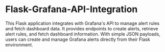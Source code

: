 # Flask-Grafana-API-Integration
This Flask application integrates with Grafana's API to manage alert rules and fetch dashboard data. It provides endpoints to create alerts, retrieve alert rules, and fetch dashboard information. With simple JSON payloads, users can create and manage Grafana alerts directly from their Flask environment.

